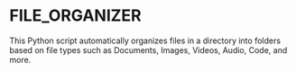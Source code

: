 # FILE_ORGANIZER
This Python script automatically organizes files in a directory into folders based on file types such as Documents, Images, Videos, Audio, Code, and more.
